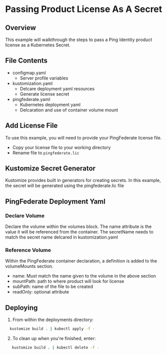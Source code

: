# Passing Product License As A Secret

## Overview

This example will walkthrough the steps to pass a Ping Identity product license as a Kubernetes Secret.

## File Contents

* configmap.yaml
  * Server profile variables
* kustomization.yaml
  * Delcare deployment yaml resources
  * Generate license secret
* pingfederate.yaml
  * Kubernetes deployment yaml
  * Delcaration and use of container volume mount

## Add License File

To use this example, you will need to provide your PingFederate license file.

* Copy your license file to your working directory
* Rename file to `pingfederate.lic`

## Kustomize Secret Generator

Kustomize provides built in generators for creating secrets. In this example, the secret will be generated using the pingfederate.lic file

## PingFederate Deployment Yaml

### Declare Volume

Declare the volume within the volumes block. The name attribute is the value it will be referenced from the container. The secretName needs to match the secret name delcared in kustomization.yaml

### Reference Volume

Within the PingFederate container declaration, a definition is added to the volumeMounts section.

* name: Must match the name given to the volume in the above section
* mountPath: path to where product will look for license
* subPath: name of the file to be created
* readOnly: optional attribute

## Deploying

1. From within the deployments directory:

 ```bash
   kustomize build . | kubectl apply -f -
   ```

2. To clean up when you're finished, enter:

```bash
   kustomize build . | kubectl delete -f -
   ```